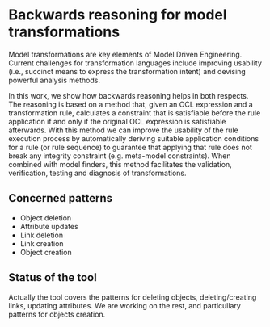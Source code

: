 # Backwards reasoning for model transformations
Model transformations are key elements of Model Driven Engineering. Current challenges for transformation languages include improving usability (i.e., succinct means to express the transformation intent) and devising powerful analysis methods. 

In this work, we show how backwards reasoning helps in both respects. The reasoning is based on a method that, given an OCL expression and a transformation rule, calculates a constraint that is satisfiable before the rule application if and only if the original OCL expression is satisfiable afterwards.
With this method we can improve the usability of the rule execution process by automatically deriving suitable application conditions for a rule (or rule sequence) to guarantee that applying that rule does not break any integrity constraint (e.g. meta-model constraints). When combined with model finders, this method facilitates the validation, verification, testing and diagnosis of transformations.

Concerned patterns
------------------
* Object deletion
* Attribute updates
* Link deletion
* Link creation
* Object creation


Status of the tool
------------------

Actually the tool covers the patterns for deleting objects, deleting/creating links, updating attributes. We are working on the rest, and particullary patterns for objects creation. 


